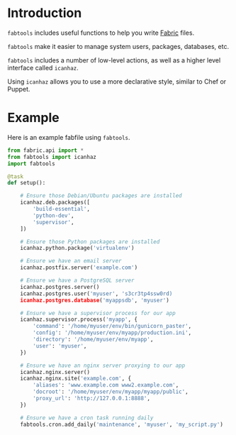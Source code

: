 Introduction
============

`fabtools` includes useful functions to help you write [Fabric](http://fabfile.org/) files.

`fabtools` make it easier to manage system users, packages, databases, etc.

`fabtools` includes a number of low-level actions, as well as a higher level interface called `icanhaz`.

Using `icanhaz` allows you to use a more declarative style, similar to Chef or Puppet.

Example
=======

Here is an example fabfile using `fabtools`.

```python
from fabric.api import *
from fabtools import icanhaz
import fabtools

@task
def setup():

    # Ensure those Debian/Ubuntu packages are installed
    icanhaz.deb.packages([
        'build-essential',
        'python-dev',
        'supervisor',
    ])

    # Ensure those Python packages are installed
    icanhaz.python.package('virtualenv')

    # Ensure we have an email server
    icanhaz.postfix.server('example.com')

    # Ensure we have a PostgreSQL server
    icanhaz.postgres.server()
    icanhaz.postgres.user('myuser', 's3cr3tp4ssw0rd)
    icanhaz.postgres.database('myappsdb', 'myuser')

    # Ensure we have a supervisor process for our app
    icanhaz.supervisor.process('myapp', {
        'command': '/home/myuser/env/bin/gunicorn_paster',
        'config': '/home/myuser/env/myapp/production.ini',
        'directory': '/home/myuser/env/myapp',
        'user': 'myuser',
    })

    # Ensure we have an nginx server proxying to our app
    icanhaz.nginx.server()
    icanhaz.nginx.site('example.com', {
        'aliases': 'www.example.com www2.example.com',
        'docroot': '/home/myuser/env/myapp/myapp/public',
        'proxy_url': 'http://127.0.0.1:8888',
    })

    # Ensure we have a cron task running daily
    fabtools.cron.add_daily('maintenance', 'myuser', 'my_script.py')
```
